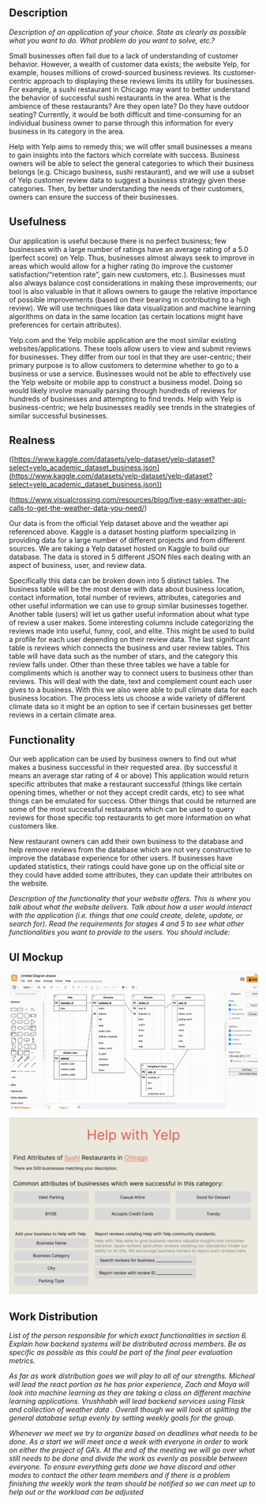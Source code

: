 ## **Description**

_Description of an application of your choice. State as clearly as possible what you want to do. What problem do you want to solve, etc.?_

Small businesses often fail due to a lack of understanding of customer behavior. However, a wealth of customer data exists; the website Yelp, for example, houses millions of crowd-sourced business reviews. Its customer-centric approach to displaying these reviews limits its utility for businesses. For example, a sushi restaurant in Chicago may want to better understand the behavior of successful sushi restaurants in the area. What is the ambience of these restaurants? Are they open late? Do they have outdoor seating? Currently, it would be both difficult and time-consuming for an individual business owner to parse through this information for every business in its category in the area.

Help with Yelp aims to remedy this; we will offer small businesses a means to gain insights into the factors which correlate with success. Business owners will be able to select the general categories to which their business belongs (e.g. Chicago business, sushi restaurant), and we will use a subset of Yelp customer review data to suggest a business strategy given these categories. Then, by better understanding the needs of their customers, owners can ensure the success of their businesses.


## **Usefulness**

Our application is useful because there is no perfect business; few businesses with a large number of ratings have an average rating of a 5.0 (perfect score) on Yelp. Thus, businesses almost always seek to improve in areas which would allow for a higher rating (to improve the customer satisfaction/“retention rate”, gain new customers, etc.). Businesses must also always balance cost considerations in making these improvements; our tool is also valuable in that it allows owners to gauge the relative importance of possible improvements (based on their bearing in contributing to a high review). We will use techniques like data visualization and machine learning algorithms on data in the same location (as certain locations might have preferences for certain attributes).

Yelp.com and the Yelp mobile application are the most similar existing websites/applications. These tools allow users to view and submit reviews for businesses. They differ from our tool in that they are user-centric; their primary purpose is to allow customers to determine whether to go to a business or use a service. Businesses would not be able to effectively use the Yelp website or mobile app to construct a business model. Doing so would likely involve manually parsing through hundreds of reviews for hundreds of businesses and attempting to find trends. Help with Yelp is business-centric; we help businesses readily see trends in the strategies of similar successful businesses.


## **Realness**

([https://www.kaggle.com/datasets/yelp-dataset/yelp-dataset?select=yelp_academic_dataset_business.json](https://www.kaggle.com/datasets/yelp-dataset/yelp-dataset?select=yelp_academic_dataset_business.json)) 

(https://www.visualcrossing.com/resources/blog/five-easy-weather-api-calls-to-get-the-weather-data-you-need/)

Our data is from the official Yelp dataset above and the weather api referenced above. Kaggle is a dataset hosting platform specializing in providing data for a large number of different projects and from different sources. We are taking a Yelp dataset hosted on Kaggle to build our database. The data is stored in 5 different JSON files each dealing with an aspect of business, user, and review data.

Specifically this data can be broken down into 5 distinct tables. The business table will be the most dense with data about business location, contact information, total number of reviews, attributes, categories and other useful information we can use to group similar businesses together. Another table (users) will let us gather useful information about what type of review a user makes. Some interesting columns include categorizing the reviews made into useful, funny, cool, and elite. This might be used to build a profile for each user depending on their review data. The last significant table is reviews which connects the business and user review tables. This table will have data such as the number of stars, and the category this review falls under. Other than these three tables we have a table for compliments which is another way to connect users to business other than reviews. This will deal with the date, text and complement count each user gives to a business. With this we also were able to pull climate data for each business location. The process lets us choose a wide variety of different climate data so it might be an option to see if certain businesses get better reviews in a certain climate area.


## **Functionality**

Our web application can be used by business owners to find out what makes a business successful in their requested area. (by successful it means an average star rating of 4 or above) This application would return specific attributes that make a restaurant successful (things like certain opening times, whether or not they accept credit cards, etc) to see what things can be emulated for success. Other things that could be returned are some of the most successful restaurants which can be used to query reviews for those specific top restaurants to get more information on what customers like. 

New restaurant owners can add their own business to the database and help remove reviews from the database which are not very constructive to improve the database experience for other users. If businesses have updated statistics, their ratings could have gone up on the official site or they could have added some attributes, they can update their attributes on the website.

_Description of the functionality that your website offers. This is where you talk about what the website delivers. Talk about how a user would interact with the application (i.e. things that one could create, delete, update, or search for). Read the requirements for stages 4 and 5 to see what other functionalities you want to provide to the users. You should include:_


## **UI Mockup**


![alt_text](images/image1.png "image_tooltip")


![alt_text](images/image2.png "image_tooltip")



## **Work Distribution**

_List of the person responsible for which exact functionalities in section 6. Explain how backend systems will be distributed across members. Be as specific as possible as this could be part of the final peer evaluation metrics._

_As far as work distribution goes we will play to all of our strengths. Micheal will lead the react portion as he has prior experience, Zach and Maya will look into machine learning as they are taking a class on different machine learning applications. Vrushhabh will lead backend services using Flask and collection of weather data .  Overall though we will look at splitting the general database setup evenly by setting weekly goals for the group._

_Whenever we meet we try to organize based on deadlines what needs to be done. As a start we will meet once a week with everyone in order to work on either the project of GA’s. At the end of the meeting we will go over what still needs to be done and divide the work as evenly as possible between everyone. To ensure everything gets done we have discord and other modes to contact the other team members and if there is a problem finishing the weekly work the team should be notified so we can meet up to help out or the workload can be adjusted_
